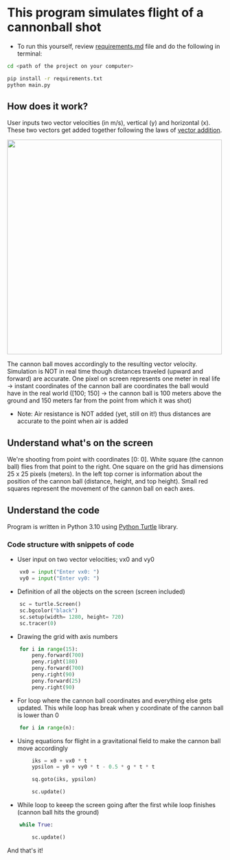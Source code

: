 # This program simulates flight of a cannonball shot

+ To run this yourself, review <a href="https://github.com/scraptechguy/CanonShot/blob/main/requirements.md" target="_blank">requirements.md</a> file and do the following in terminal: 

```sh
cd <path of the project on your computer>
```

```sh
pip install -r requirements.txt
python main.py
```

## How does it work?

User inputs two vector velocities (in m/s), vertical (y) and horizontal (x). These two vectors get added together following the laws of <a href="https://www.physicsclassroom.com/Class/vectors/U3L1b.cfm" target="_blank">vector addition</a>. 



<img src="https://user-images.githubusercontent.com/75474651/139541508-45e718ff-3df5-4c71-a7cb-4b730dd8ec7d.jpg" width="500">



The cannon ball moves accordingly to the resulting vector velocity. Simulation is NOT in real time though distances traveled (upward and forward) are accurate. One pixel on screen represents one meter in real life -> instant coordinates of the cannon ball are coordinates the ball would have in the real world ([100; 150] -> the cannon ball is 100 meters above the ground and 150 meters far from the point from which it was shot)

+ Note: Air resistance is NOT added (yet, still on it!) thus distances are accurate to the point when air is added 


## Understand what's on the screen

We're shooting from point with coordinates [0: 0]. White square (the cannon ball) flies from that point to the right. One square on the grid has dimensions 25 x 25 pixels (meters). In the left top corner is information about the position of the cannon ball (distance, height, and top height). Small red squares represent the movement of the cannon ball on each axes. 


## Understand the code

Program is written in Python 3.10 using <a href="https://pypi.org/project/PythonTurtle/" target="_blank">Python Turtle</a> library. 

### Code structure with snippets of code

+ User input on two vector velocities; vx0 and vy0

```py
    vx0 = input("Enter vx0: ")
    vy0 = input("Enter vy0: ")
```

+ Definition of all the objects on the screen (screen included)

```py
    sc = turtle.Screen()
    sc.bgcolor("black")
    sc.setup(width= 1280, height= 720)
    sc.tracer(0)
```

+ Drawing the grid with axis numbers 

```py
    for i in range(15):
        peny.forward(700)
        peny.right(180)
        peny.forward(700)
        peny.right(90)
        peny.forward(25)
        peny.right(90)
```

+ For loop where the cannon ball coordinates and everything else gets updated. This while loop has break when y coordinate of the cannon ball is lower than 0

```py
    for i in range(n):
```

+ Using equations for flight in a gravitational field to make the cannon ball move accordingly

```py
        iks = x0 + vx0 * t 
        ypsilon = y0 + vy0 * t - 0.5 * g * t * t

        sq.goto(iks, ypsilon)

        sc.update()
```

+ While loop to keeep the screen going after the first while loop finishes (cannon ball hits the ground) 

```py
    while True:

        sc.update()
```

And that's it! 
